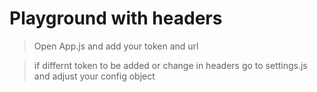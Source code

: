 # Playground with headers

> Open App.js and add your token and url

> if differnt token to be added or change in headers go to settings.js and adjust your config object
